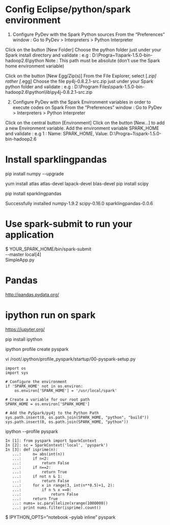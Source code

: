 # Config Eclipse/python/spark environment

1. Configure PyDev with the Spark Python sources
From the “Preferences” window :
Go to PyDev > Interpreters > Python Interpreter

 Click on the button [New Folder]
Choose the python folder just under your Spark install directory and validate :
e.g : D:\Progra~1\spark-1.5.0-bin-hadoop2.6\python
Note : This path must be absolute (don’t use the Spark home environment variable)

 Click on the button [New Egg/Zip(s)]
From the File Explorer, select [*.zip] rather [*.egg]
Choose the file py4j-0.8.2.1-src.zip just under your Spark python folder and validate :
          e.g : D:\Program Files\spark-1.5.0-bin-hadoop2.6\python\lib\py4j-0.8.2.1-src.zip
          
2. Configure PyDev with the Spark Environment variables in order to execute codes on Spark
From the “Preferences” window :
Go to PyDev > Interpreters > Python Interpreter

Click on the central button [Environment]
Click on the button [New...] to add a new Environment variable.
Add the environment variable SPARK_HOME and validate :
e.g 1 : Name: SPARK_HOME, Value: D:\Progra~1\spark-1.5.0-bin-hadoop2.6

# Install sparklingpandas

pip install numpy --upgrade

yum install atlas atlas-devel lapack-devel blas-devel
pip install scipy

pip install sparklingpandas

Successfully installed numpy-1.9.2 scipy-0.16.0 sparklingpandas-0.0.6


# Use spark-submit to run your application
$ YOUR_SPARK_HOME/bin/spark-submit \
  --master local[4] \
  SimpleApp.py

# Pandas
http://pandas.pydata.org/

# ipython run on spark
https://jupyter.org/

pip install ipython

ipython profile create pyspark

vi /root/.ipython/profile_pyspark/startup/00-pyspark-setup.py

	import os
	import sys
 
	# Configure the environment
	if 'SPARK_HOME' not in os.environ:
	    os.environ['SPARK_HOME'] = '/usr/local/spark'
	 
	# Create a variable for our root path
	SPARK_HOME = os.environ['SPARK_HOME']
	 
	# Add the PySpark/py4j to the Python Path
	sys.path.insert(0, os.path.join(SPARK_HOME, "python", "build"))
	sys.path.insert(0, os.path.join(SPARK_HOME, "python")) 

ipython --profile pyspark

	In [1]: from pyspark import SparkContext
	In [2]: sc = SparkContext('local', 'pyspark')
	In [3]: def isprime(n):
	   ...:     n= abs(int(n))
	   ...:     if n<2:
	   ...:         return False
	   ...:     if n==2:
	   ...:         return True
	   ...:     if not n & 1:
	   ...:         return False
	   ...:     for x in range(3, int(n**0.5)+1, 2):
	   ...:         if n % x ==0:
	   ...:             return False
	   ...:     return True
	   ...: nums= sc.parallelize(xrange(1000000))
	   ...: print nums.filter(isprime).count() 

$ IPYTHON_OPTS=”notebook –pylab inline” pyspark
  
